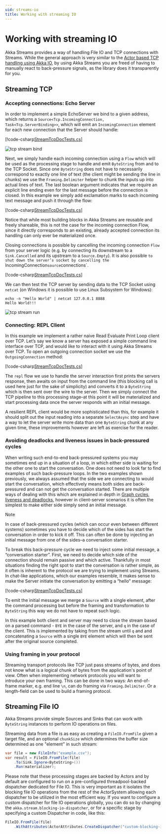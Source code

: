 ```yaml
---
uid: streams-io
title: Working with streaming IO
---
```


# Working with streaming IO
Akka Streams provides a way of handling File IO and TCP connections with Streams. While the general approach is very similar to the [Actor based TCP handling using Akka IO](xref:akka-io), by using Akka Streams you are freed of having to manually react to back-pressure signals, as the library does it transparently for you.

## Streaming TCP

### Accepting connections: Echo Server
In order to implement a simple EchoServer we bind to a given address, which returns a `Source<Tcp.IncomingConnection, Task<Tcp.ServerBinding>>`, which will emit an `IncomingConnection` element for each new connection that the Server should handle:

[!code-csharp[StreamTcpDocTests.cs](../../../src/core/Akka.Docs.Tests/Streams/StreamTcpDocTests.cs?name=echo-server-simple-bind)]

![tcp stream bind](/images/tcp-stream-bind.png)

Next, we simply handle each incoming connection using a `Flow` which will be used as the processing stage to handle and emit `ByteString` from and to the TCP Socket. Since one `ByteString` does not have to necessarily correspond to exactly one line of text (the client might be sending the line in chunks) we use the `Framing.Delimiter` helper to chunk the inputs up into actual lines of text. The last boolean argument indicates that we require an explicit line ending even for the last message before the connection is closed. In this example we simply add exclamation marks to each incoming text message and push it through the flow:

[!code-csharp[StreamTcpDocTests.cs](../../../src/core/Akka.Docs.Tests/Streams/StreamTcpDocTests.cs?name=echo-server-simple-handle)]

Notice that while most building blocks in Akka Streams are reusable and freely shareable, this is not the case for the incoming connection Flow, since it directly corresponds to an existing, already accepted connection its handling can only ever be materialized once.

Closing connections is possible by cancelling the incoming connection `Flow` from your server logic (e.g. by connecting its downstream to a `Sink.Cancelled` and its upstream to a `Source.Empty`). It is also possible `to shut down the server’s socket by cancelling the `IncomingConnection` source `connections`.

[!code-csharp[StreamTcpDocTests.cs](../../../src/core/Akka.Docs.Tests/Streams/StreamTcpDocTests.cs?name=close-incoming-connection)]

We can then test the TCP server by sending data to the TCP Socket using `netcat` (on Windows it is possible to use Linux Subsystem for Windows):
```
echo -n "Hello World" | netcat 127.0.0.1 8888
Hello World!!!
```

![tcp stream run](/images/tcp-stream-run.png)

### Connecting: REPL Client

In this example we implement a rather naive Read Evaluate Print Loop client over TCP. Let’s say we know a server has exposed a simple command line interface over TCP, and would like to interact with it using Akka Streams over TCP. To open an outgoing connection socket we use the `OutgoingConnection` method:

[!code-csharp[StreamTcpDocTests.cs](../../../src/core/Akka.Docs.Tests/Streams/StreamTcpDocTests.cs?name=repl-client)]

The `repl` flow we use to handle the server interaction first prints the servers response, then awaits on input from the command line (this blocking call is used here just for the sake of simplicity) and converts it to a `ByteString` which is then sent over the wire to the server. Then we simply connect the TCP pipeline to this processing stage–at this point it will be materialized and start processing data once the server responds with an initial message.

A resilient REPL client would be more sophisticated than this, for example it should split out the input reading into a separate `SelectAsync` step and have a way to let the server write more data than one `ByteString` chunk at any given time, these improvements however are left as exercise for the reader.

### Avoiding deadlocks and liveness issues in back-pressured cycles
When writing such end-to-end back-pressured systems you may sometimes end up in a situation of a loop, in which either side is waiting for the other one to start the conversation. One does not need to look far to find examples of such back-pressure loops. In the two examples shown previously, we always assumed that the side we are connecting to would start the conversation, which effectively means both sides are back-pressured and can not get the conversation started. There are multiple ways of dealing with this which are explained in depth in [Graph cycles, liveness and deadlocks](xref:streams-working-with-graphs#graph-cycles-liveness-and-deadlocks), however in client-server scenarios it is often the simplest to make either side simply send an initial message.

> [!NOTE]
> In case of back-pressured cycles (which can occur even between different systems) sometimes you have to decide which of the sides has start the conversation in order to kick it off. This can often be done by injecting an initial message from one of the sides–a conversation starter.

To break this back-pressure cycle we need to inject some initial message, a “conversation starter”. First, we need to decide which side of the connection should remain passive and which active. Thankfully in most situations finding the right spot to start the conversation is rather simple, as it often is inherent to the protocol we are trying to implement using Streams. In chat-like applications, which our examples resemble, it makes sense to make the Server initiate the conversation by emitting a “hello” message:

[!code-csharp[StreamTcpDocTests.cs](../../../src/core/Akka.Docs.Tests/Streams/StreamTcpDocTests.cs?name=welcome-banner-chat-server)]

To emit the initial message we merge a `Source` with a single element, after the command processing but before the framing and transformation to `ByteString` this way we do not have to repeat such logic.

In this example both client and server may need to close the stream based on a parsed command - `BYE` in the case of the server, and `q` in the case of the client. This is implemented by taking from the stream until `q` and and concatenating a `Source` with a single `BYE` element which will then be sent after the original source completed.

### Using framing in your protocol
Streaming transport protocols like TCP just pass streams of bytes, and does not know what is a logical chunk of bytes from the application's point of view. Often when implementing network protocols you will want to introduce your own framing. This can be done in two ways: An end-of-frame marker, e.g. end line `\n`, can do framing via `Framing.Delimiter`. Or a length-field can be used to build a framing protocol. 

## Streaming File IO

Akka Streams provide simple Sources and Sinks that can work with `ByteString` instances to perform IO operations on files.

Streaming data from a file is as easy as creating a `FileIO.FromFile` given a target file, and an optional
``chunkSize`` which determines the buffer size determined as one "element" in such stream:

```csharp
var file = new FileInfo("example.csv");
var result = FileIO.FromFile(file)
    .To(Sink.Ignore<ByteString>())
    .Run(materializer);
```

Please note that these processing stages are backed by Actors and by default are configured to run on a pre-configured
threadpool-backed dispatcher dedicated for File IO. This is very important as it isolates the blocking file IO operations from the rest
of the ActorSystem allowing each dispatcher to be utilized in the most efficient way. If you want to configure a custom
dispatcher for file IO operations globally, you can do so by changing the ``akka.stream.blocking-io-dispatcher``,
or for a specific stage by specifying a custom Dispatcher in code, like this:

```csharp
FileIO.FromFile(file)
    .WithAttributes(ActorAttributes.CreateDispatcher("custom-blocking-io-dispatcher"));
```
